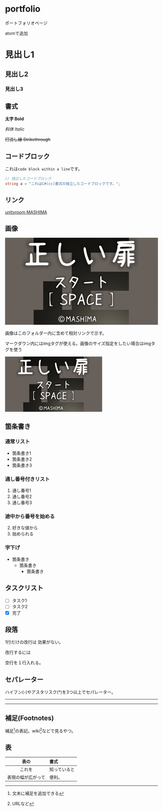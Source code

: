 # portfolio
ポートフォリオページ

atomで追加

# 見出し1
## 見出し2
### 見出し3

## 書式
**太字 Bold**

*斜体 Italic*

~~打消し線 Strikethrough~~

## コードブロック
これは`code block within a line`です。

```cs
// 独立したコードブロック
string a = "これはC#(cs)書式の独立したコードブロックです。";
```
## リンク
[unityroom MASHIMA](https://unityroom.com/users/gxkhm78p51nuqca0ot9l)

## 画像
![画像](Images/Title.png)

画像はこのフォルダー内に含めて相対リンクで示す。

マークダウン内にはimgタグが使える。画像のサイズ指定をしたい場合はimgタグを使う

<img src="Images/Title.png" style="width: 320px">

## 箇条書き
### 通常リスト
- 箇条書き1
- 箇条書き2
- 箇条書き3

### 通し番号付きリスト
1. 通し番号1
2. 通し番号2
3. 通し番号3

### 途中から番号を始める
2. 好きな値から
3. 始められる

### 字下げ
- 箇条書き
  - 箇条書き
    - 箇条書き

## タスクリスト
- [ ] タスク1
- [ ] タスク2
- [x] 完了

## 段落
1行だけの改行は 効果がない。

改行するには

空行を１行入れる。

## セパレーター
ハイフン(-)やアスタリスク(*)を3つ以上でセパレーター。
***
***

## 補足(Footnotes)
補足[^1]の表記。wiki[^2]などで見るやつ。

[^1]:文末に補足を追加できる
[^2]:URLなど

## 表
|表の|書式|
|:-:|:-|
|これを|知っていると|
|表現の幅が広がって|便利。|
